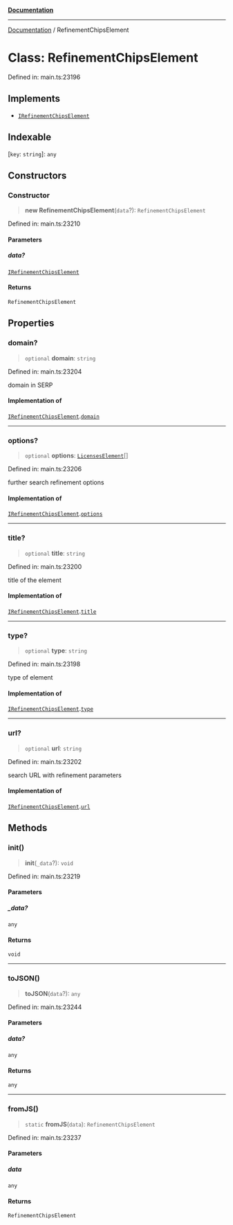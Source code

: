 [**Documentation**](../README.md)

***

[Documentation](../README.md) / RefinementChipsElement

# Class: RefinementChipsElement

Defined in: main.ts:23196

## Implements

- [`IRefinementChipsElement`](../interfaces/IRefinementChipsElement.md)

## Indexable

\[`key`: `string`\]: `any`

## Constructors

### Constructor

> **new RefinementChipsElement**(`data`?): `RefinementChipsElement`

Defined in: main.ts:23210

#### Parameters

##### data?

[`IRefinementChipsElement`](../interfaces/IRefinementChipsElement.md)

#### Returns

`RefinementChipsElement`

## Properties

### domain?

> `optional` **domain**: `string`

Defined in: main.ts:23204

domain in SERP

#### Implementation of

[`IRefinementChipsElement`](../interfaces/IRefinementChipsElement.md).[`domain`](../interfaces/IRefinementChipsElement.md#domain)

***

### options?

> `optional` **options**: [`LicensesElement`](LicensesElement.md)[]

Defined in: main.ts:23206

further search refinement options

#### Implementation of

[`IRefinementChipsElement`](../interfaces/IRefinementChipsElement.md).[`options`](../interfaces/IRefinementChipsElement.md#options)

***

### title?

> `optional` **title**: `string`

Defined in: main.ts:23200

title of the element

#### Implementation of

[`IRefinementChipsElement`](../interfaces/IRefinementChipsElement.md).[`title`](../interfaces/IRefinementChipsElement.md#title)

***

### type?

> `optional` **type**: `string`

Defined in: main.ts:23198

type of element

#### Implementation of

[`IRefinementChipsElement`](../interfaces/IRefinementChipsElement.md).[`type`](../interfaces/IRefinementChipsElement.md#type)

***

### url?

> `optional` **url**: `string`

Defined in: main.ts:23202

search URL with refinement parameters

#### Implementation of

[`IRefinementChipsElement`](../interfaces/IRefinementChipsElement.md).[`url`](../interfaces/IRefinementChipsElement.md#url)

## Methods

### init()

> **init**(`_data`?): `void`

Defined in: main.ts:23219

#### Parameters

##### \_data?

`any`

#### Returns

`void`

***

### toJSON()

> **toJSON**(`data`?): `any`

Defined in: main.ts:23244

#### Parameters

##### data?

`any`

#### Returns

`any`

***

### fromJS()

> `static` **fromJS**(`data`): `RefinementChipsElement`

Defined in: main.ts:23237

#### Parameters

##### data

`any`

#### Returns

`RefinementChipsElement`
